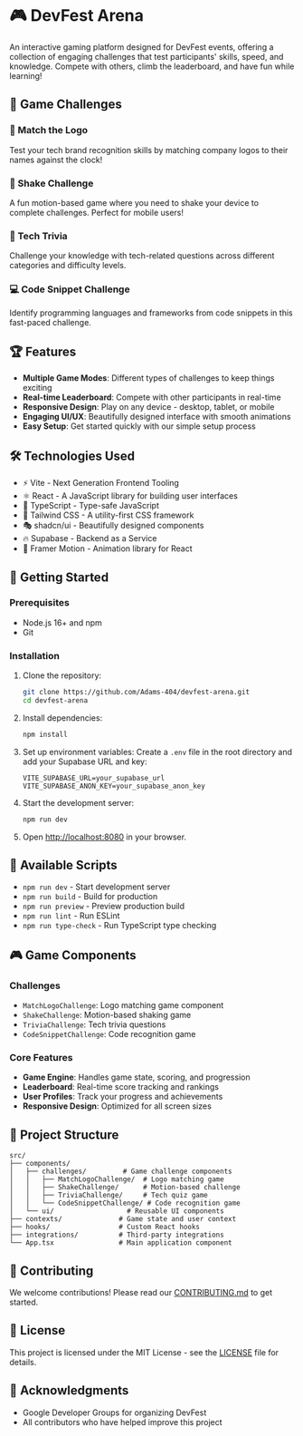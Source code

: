 # 🎮 DevFest Arena

An interactive gaming platform designed for DevFest events, offering a collection of engaging challenges that test participants' skills, speed, and knowledge. Compete with others, climb the leaderboard, and have fun while learning!

## 🎯 Game Challenges

### 🧩 Match the Logo
Test your tech brand recognition skills by matching company logos to their names against the clock!

### 📱 Shake Challenge
A fun motion-based game where you need to shake your device to complete challenges. Perfect for mobile users!

### 🧠 Tech Trivia
Challenge your knowledge with tech-related questions across different categories and difficulty levels.

### 💻 Code Snippet Challenge
Identify programming languages and frameworks from code snippets in this fast-paced challenge.

## 🏆 Features

- **Multiple Game Modes**: Different types of challenges to keep things exciting
- **Real-time Leaderboard**: Compete with other participants in real-time
- **Responsive Design**: Play on any device - desktop, tablet, or mobile
- **Engaging UI/UX**: Beautifully designed interface with smooth animations
- **Easy Setup**: Get started quickly with our simple setup process

## 🛠️ Technologies Used

- ⚡ Vite - Next Generation Frontend Tooling
- ⚛️ React - A JavaScript library for building user interfaces
- 📘 TypeScript - Type-safe JavaScript
- 🎨 Tailwind CSS - A utility-first CSS framework
- 🎭 shadcn/ui - Beautifully designed components
- 🔥 Supabase - Backend as a Service
- 🎯 Framer Motion - Animation library for React

## 🚀 Getting Started

### Prerequisites

- Node.js 16+ and npm
- Git

### Installation

1. Clone the repository:
   ```bash
   git clone https://github.com/Adams-404/devfest-arena.git
   cd devfest-arena
   ```

2. Install dependencies:
   ```bash
   npm install
   ```

3. Set up environment variables:
   Create a `.env` file in the root directory and add your Supabase URL and key:
   ```
   VITE_SUPABASE_URL=your_supabase_url
   VITE_SUPABASE_ANON_KEY=your_supabase_anon_key
   ```

4. Start the development server:
   ```bash
   npm run dev
   ```

5. Open [http://localhost:8080](http://localhost:8080) in your browser.

## 🎯 Available Scripts

- `npm run dev` - Start development server
- `npm run build` - Build for production
- `npm run preview` - Preview production build
- `npm run lint` - Run ESLint
- `npm run type-check` - Run TypeScript type checking

## 🎮 Game Components

### Challenges
- `MatchLogoChallenge`: Logo matching game component
- `ShakeChallenge`: Motion-based shaking game
- `TriviaChallenge`: Tech trivia questions
- `CodeSnippetChallenge`: Code recognition game

### Core Features
- **Game Engine**: Handles game state, scoring, and progression
- **Leaderboard**: Real-time score tracking and rankings
- **User Profiles**: Track your progress and achievements
- **Responsive Design**: Optimized for all screen sizes

## 📂 Project Structure

```
src/
├── components/              
│   ├── challenges/         # Game challenge components
│   │   ├── MatchLogoChallenge/  # Logo matching game
│   │   ├── ShakeChallenge/      # Motion-based challenge
│   │   ├── TriviaChallenge/     # Tech quiz game
│   │   └── CodeSnippetChallenge/ # Code recognition game
│   └── ui/                  # Reusable UI components
├── contexts/              # Game state and user context
├── hooks/                 # Custom React hooks
├── integrations/          # Third-party integrations
└── App.tsx                # Main application component
```

## 🤝 Contributing

We welcome contributions! Please read our [CONTRIBUTING.md](CONTRIBUTING.md) to get started.

## 📄 License

This project is licensed under the MIT License - see the [LICENSE](LICENSE) file for details.

## 🙏 Acknowledgments

- Google Developer Groups for organizing DevFest
- All contributors who have helped improve this project
